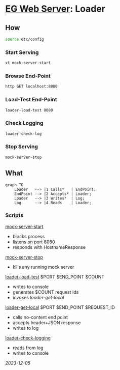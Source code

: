 


# [EG Web Server](../README.md): Loader


## How
```bash
source etc/config
```

### Start Serving
```bash
xt mock-server-start
```

### Browse End-Point
```bash
http GET localhost:8080
```

### Load-Test End-Point
```bash
loader-load-test 8080
```

### Check Logging
```bash
loader-check-log
```

### Stop Serving
```bash
mock-server-stop
```

## What
```mermaid
graph TD
    Loader   --> |1 Calls*   | EndPoint;
    EndPoint --> |2 Accepts* | Loader;
    Loader   --> |3 Writes*  | Log;
    Log      --> |4 Reads    | Loader;
```

### Scripts
[mock-server-start](bin/mock-server-start)
* blocks process
* listens on port 8080
* responds with HostnameResponse

[mock-server-stop](bin/mock-server-stop)
* kills any running mock server

[loader-load-test](bin/loader-load-test) $PORT $END_POINT $COUNT
* writes to console
* generates $COUNT request ids
* invokes *loader-get-local*

[loader-get-local](bin/loader-get-local) $PORT $END_POINT $REQUEST_ID
* calls no-content end point
* accepts header+JSON response
* writes to log

[loader-check-logging](bin/loader-check-logging)
* reads from log
* writes to console

*2023-12-05*
